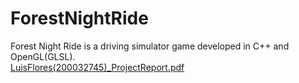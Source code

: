 # ForestNightRide
Forest Night Ride is a driving simulator game developed in C++ and OpenGL(GLSL).  
[LuisFlores(200032745)_ProjectReport.pdf](https://github.com/Luiy0/ForestNightRide/files/6719402/LuisFlores.200032745._ProjectReport.pdf)
